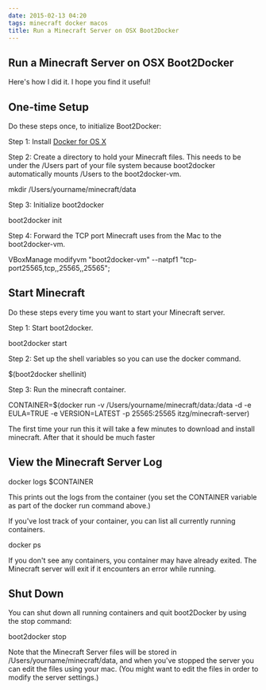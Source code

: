 ```yaml
---
date: 2015-02-13 04:20
tags: minecraft docker macos
title: Run a Minecraft Server on OSX Boot2Docker
---
```


##  Run a Minecraft Server on OSX Boot2Docker

Here's how I did it. I hope you find it useful!

##  One-time Setup

Do these steps once, to initialize Boot2Docker:

Step 1: Install [Docker for OS X](https://docs.docker.com/installation/mac/)

Step 2: Create a directory to hold your Minecraft files. This needs to be
under the /Users part of your file system because boot2docker automatically
mounts /Users to the boot2docker-vm.

  mkdir /Users/yourname/minecraft/data

Step 3: Initialize boot2docker

  boot2docker init

Step 4: Forward the TCP port Minecraft uses from the Mac to the boot2docker-vm.

  VBoxManage modifyvm "boot2docker-vm" --natpf1 "tcp-port25565,tcp,,25565,,25565";

##  Start Minecraft

Do these steps every time you want to start your Minecraft server.

Step 1: Start boot2docker.

 boot2docker start

Step 2: Set up the shell variables so you can use the docker command.

 $(boot2docker shellinit)

Step 3: Run the minecraft container.

 CONTAINER=$(docker run -v /Users/yourname/minecraft/data:/data -d -e EULA=TRUE -e VERSION=LATEST -p 25565:25565 itzg/minecraft-server)

The first time your run this it will take a few minutes to download and
install minecraft. After that it should be much faster

##  View the Minecraft Server Log

  docker logs $CONTAINER

This prints out the logs from the container (you set the CONTAINER variable as
part of the docker run command above.)

If you've lost track of your container, you can list all currently running
containers.

  docker ps

If you don't see any containers, you container may have already exited. The
Minecraft server will exit if it encounters an error while running.

##  Shut Down

You can shut down all running containers and quit boot2Docker by using the
stop command:

  boot2docker stop

Note that the Minecraft Server files will be stored in
/Users/yourname/minecraft/data, and when you've stopped the server you can
edit the files using your mac. (You might want to edit the files in order to
modify the server settings.)
